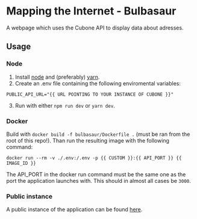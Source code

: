 # Mapping the Internet - Bulbasaur
A webpage which uses the Cubone API to display data about adresses.

## Usage
### Node
1. Install [node](https://nodejs.org/en) and (preferably) [yarn](https://yarnpkg.com/).
2. Create an .env file containing the following enviromental variables:

```
PUBLIC_API_URL="{{ URL POINTING TO YOUR INSTANCE OF CUBONE }}"
```

3. Run with either `npm run dev` or `yarn dev`.

### Docker
Build with `docker build -f bulbasaur/Dockerfile .` (must be ran from the root of this repo!). Than run the resulting image with the following command:
```
docker run --rm -v ./.env:/.env -p {{ CUSTOM }}:{{ API_PORT }} {{ IMAGE_ID }}
```

The API_PORT in the docker run command must be the same one as the port the application launches with. This should in almost
all cases be `3000`.

### Public instance
A public instance of the application can be found [here](https://mti.itsmexxie.net/).

